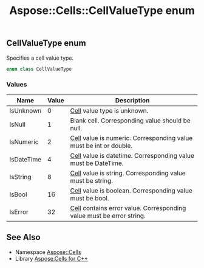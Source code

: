 ﻿---
title: Aspose::Cells::CellValueType enum
linktitle: CellValueType
second_title: Aspose.Cells for C++ API Reference
description: 'Aspose::Cells::CellValueType enum. Specifies a cell value type in C++.'
type: docs
weight: 18100
url: /cpp/aspose.cells/cellvaluetype/
---
## CellValueType enum


Specifies a cell value type.

```cpp
enum class CellValueType
```

### Values

| Name | Value | Description |
| --- | --- | --- |
| IsUnknown | 0 | [Cell](../cell/) value type is unknown. |
| IsNull | 1 | Blank cell. Corresponding value should be null. |
| IsNumeric | 2 | [Cell](../cell/) value is numeric. Corresponding value must be int or double. |
| IsDateTime | 4 | [Cell](../cell/) value is datetime. Corresponding value must be DateTime. |
| IsString | 8 | [Cell](../cell/) value is string. Corresponding value must be string. |
| IsBool | 16 | [Cell](../cell/) value is boolean. Corresponding value must be bool. |
| IsError | 32 | [Cell](../cell/) contains error value. Corresponding value must be error string. |

## See Also

* Namespace [Aspose::Cells](../)
* Library [Aspose.Cells for C++](../../)
